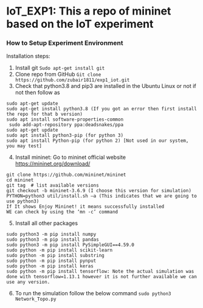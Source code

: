 # IoT_EXP1: This a repo of mininet based on the IoT experiment 

### How to Setup Experiment Environment 
Installation steps:
1. Install git
``` Sudo apt-get install git ```
2. Clone repo from GitHub
``` Git clone https://github.com/zubair1811/exp1_iot.git ```
3. Check that python3.8 and pip3 are installed in the Ubuntu Linux or not if not then follow as
```
sudo apt-get update
sudo apt-get install python3.8 (If you got an error then first install the repo for that b version)
sudo apt install software-properties-common
 sudo add-apt-repository ppa:deadsnakes/ppa
sudo apt-get update
sudo apt install python3-pip (for python 3)
sudo apt install Python-pip (for python 2) [Not used in our system, you may test]
```
4. Install mininet: Go to mininet official website https://mininet.org/download/ 
```
git clone https://github.com/mininet/mininet
cd mininet
git tag  # list available versions
git checkout -b mininet-3.6.9 (I choose this version for simulation)
PYTHON=python3 util/install.sh –a (This indicates that we are going to use python3)
If It shows Enjoy Mininet! it means successfully installed 
WE can check by using the ‘mn -c’ command
```
5. Install all other packages 
```
sudo python3 -m pip install numpy
sudo python3 -m pip install pandas
sudo python3 -m pip install PySimpleGUI==4.59.0
sudo python -m pip install scikit-learn
sudo python -m pip install substring
sudo python -m pip install pynput
sudo python -m pip install keras
sudo python -m pip install tensorflow: Note the actual simulation was done with tensorflow=1.13.1 however it is not further available we can use any version.  
```	
6. To run the simulation follow the below command 
``` sudo python3 Network_Topo.py ```
